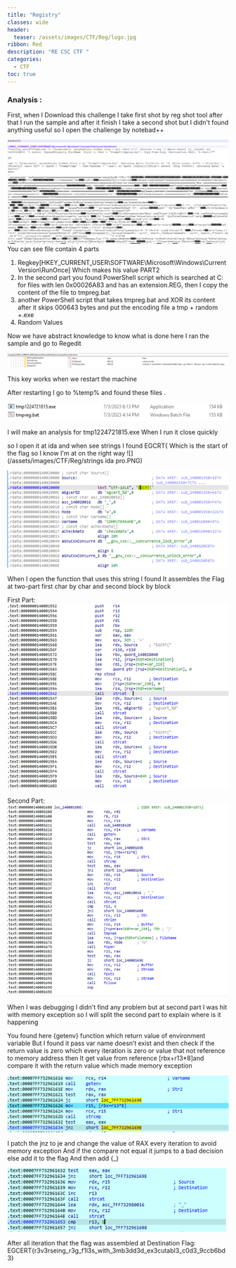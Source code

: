 ```yaml
---
title: "Registry"
classes: wide
header:
  teaser: /assets/images/CTF/Reg/logo.jpg
ribbon: Red
description: "RE CSC CTF "
categories:
  - CTF
toc: true
---
```


### Analysis :

First, when I Download this challenge I take first shot by reg shot tool after that I run the sample and after it finish I take a second shot but I didn't found anything useful so I open the challenge by notebad++

![](/assets/images/CTF/Osiris/Reg/notepad++.PNG)
You can see  file contain 4 parts 

1) Regkey[HKEY_CURRENT_USER\SOFTWARE\Microsoft\Windows\CurrentVersion\RunOnce]
Which makes his value PART2 
2) In the second part you found  PowerShell script which is searched at C: for files with len 0x00026A83 and has an extension.REG, then I copy the content of the file to tmpreg.bat  
3) another PowerShell script that takes tmpreg.bat and XOR its content after it skips 000643 bytes and put the encoding file a    tmp + random +.exe
4) Random Values

Now we have abstract knowledge to know what is done here 
I ran the sample and go to Regedit


![](/assets/images/CTF/Osiris/Reg/regedit.PNG)

This key works when we restart the machine 


After restarting I go to %temp% and found these files .

![](/assets/images/CTF/Osiris/Reg/tempo.PNG)


I will make an analysis for  tmp1224721815.exe
When I run it close quickly 

so I open it at ida and when see strings I found EGCRT{ Which is the start of the flag so I know I'm at on the right way
![](/assets/images/CTF/Reg/strings ida pro.PNG)



![](/assets/images/CTF/Osiris/Reg/Egcert.PNG)


 When I open the function that uses this string I found It assembles the Flag at two-part first char by char and second block by block

First Part: 
![](/assets/images/CTF/Osiris/Reg/firstpart.PNG)

Second Part: 
![](/assets/images/CTF/Osiris/Reg/secondpart.PNG)

When I was debugging I didn't find any problem but at second part 
I was hit with memory exception so I will split the second part to explain where is it happening 


You found here {getenv} function which return value of environment variable 
But I found it pass var name doesn’t exist and then check if the return value is zero which every iteration is zero or value that not reference to memory address then It get value from reference [rbx+r13*8]and compare it with the return value which made memory exception

![](/assets/images/CTF/Osiris/Reg/firstsecond.PNG)


I patch the jnz to je and change the value of RAX every iteration to avoid memory exception 
And if the compare not equal it jumps to a bad decision else add it to the flag
And then add {_} 


![](/assets/images/CTF/Osiris/Reg/secondsecond.PNG)



After all iteration that the flag was assembled at Destination 
Flag: EGCERT{r3v3rseing_r3g_f1l3s_with_3mb3dd3d_ex3cutabl3_c0d3_9ccb6bd3}




